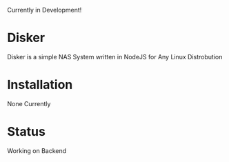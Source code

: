 Currently in Development!  

# Disker
Disker is a simple NAS System written in NodeJS for Any Linux Distrobution  

# Installation 
None Currently

# Status
 Working on Backend
